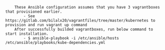         These Ansible configuration assumes that you have 3 vagrantboxes that provisioned earlier.
            - See https://gitlab.com/bilalx20/vagrantfiles/tree/master/kubernetes to provision and run vagrant up command
        After successfully builded vagrantboxes, run below command to start installation.
            - $ ansible-playbook -i /etc/ansible/hosts /etc/ansible/playbooks/kube-dependencies.yml